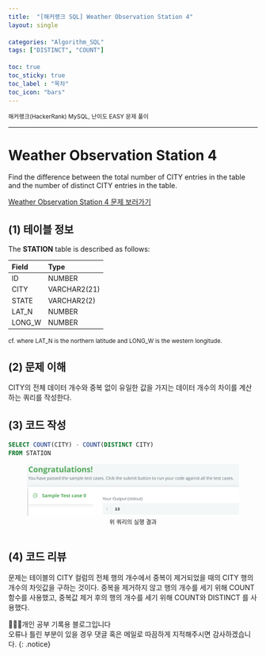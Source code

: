 ```yaml
---
title:  "[해커랭크 SQL] Weather Observation Station 4"
layout: single

categories: "Algorithm_SQL"
tags: ["DISTINCT", "COUNT"]

toc: true
toc_sticky: true
toc_label : "목차"
toc_icon: "bars"
---
```


<small>해커랭크(HackerRank) MySQL, 난이도 EASY 문제 풀이</small>

***

# Weather Observation Station 4
Find the difference between the total number of CITY entries in the table and the number of distinct CITY entries in the table.

[Weather Observation Station 4 문제 보러가기](https://www.hackerrank.com/challenges/weather-observation-station-4/problem?isFullScreen=true)

## (1) 테이블 정보
The **STATION** table is described as follows:

|Field|Type|
|:----|:---|
|ID| NUMBER|
|CITY| VARCHAR2(21)|
|STATE| VARCHAR2(2)|
|LAT_N |NUMBER|
|LONG_W| NUMBER|

<small>cf. where LAT_N is the northern latitude and LONG_W is the western longitude.</small>

## (2) 문제 이해
CITY의 전체 데이터 개수와 중복 없이 유일한 값을 가지는 데이터 개수의 차이를 계산하는 쿼리를 작성한다.

## (3) 코드 작성
```sql
SELECT COUNT(CITY) - COUNT(DISTINCT CITY)
FROM STATION
```

<div style="text-align : center;">
<img src="/assets/images/sql/hackerrank/hackerrank_mysql_9.png" width="85%">
</div>
<center><small>위 쿼리의 실행 결과</small></center>

<br>

## (4) 코드 리뷰
문제는 테이블의 CITY 컬럼의 전체 행의 개수에서 중복이 제거되었을 때의 CITY 행의 개수의 차잇값을 구하는 것이다. 중복을 제거하지 않고 행의 개수를 세기 위해 COUNT 함수를 사용했고, 중복값 제거 후의 행의 개수를 세기 위해 COUNT와 DISTINCT 를 사용했다.

👩🏻‍💻개인 공부 기록용 블로그입니다
<br>오류나 틀린 부분이 있을 경우 댓글 혹은 메일로 따끔하게 지적해주시면 감사하겠습니다.
{: .notice}
